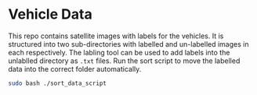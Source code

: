 # Vehicle Data
This repo contains satellite images with labels for the vehicles.  It is structured into two sub-directories with labelled and un-labelled images in each respectively.  The labling tool can be used to add labels into the unlablled directory as `.txt` files. Run the sort script to move the labelled data into the correct folder automatically.

```bash
sudo bash ./sort_data_script
``` 
